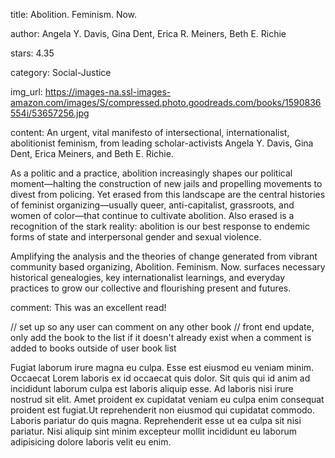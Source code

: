 title: Abolition. Feminism. Now.

author: Angela Y. Davis, Gina Dent, Erica R. Meiners, Beth E. Richie

stars: 4.35

category: Social-Justice

img_url: https://images-na.ssl-images-amazon.com/images/S/compressed.photo.goodreads.com/books/1590836554i/53657256.jpg

content: An urgent, vital manifesto of intersectional, internationalist, abolitionist feminism, from leading scholar-activists Angela Y. Davis, Gina Dent, Erica Meiners, and Beth E. Richie.

As a politic and a practice, abolition increasingly shapes our political moment—halting the construction of new jails and propelling movements to divest from policing. Yet erased from this landscape are the central histories of feminist organizing—usually queer, anti-capitalist, grassroots, and women of color—that continue to cultivate abolition. Also erased is a recognition of the stark reality: abolition is our best response to endemic forms of state and interpersonal gender and sexual violence.

Amplifying the analysis and the theories of change generated from vibrant community based organizing, Abolition. Feminism. Now. surfaces necessary historical genealogies, key internationalist learnings, and everyday practices to grow our collective and flourishing present and futures.

comment: This was an excellent read!

// set up so any user can comment on any other book
// front end update, only add the book to the list if it doesn't already exist when a comment is added to books outside of user book list

Fugiat laborum irure magna eu culpa. Esse est eiusmod eu veniam minim. Occaecat Lorem laboris ex id occaecat quis dolor. Sit quis qui id anim ad incididunt laborum culpa est laboris aliquip esse. Ad laboris nisi irure nostrud sit elit. Amet proident ex cupidatat veniam eu culpa enim consequat proident est fugiat.Ut reprehenderit non eiusmod qui cupidatat commodo. Laboris pariatur do quis magna. Reprehenderit esse ut ea culpa sit nisi pariatur. Nisi aliquip sint minim excepteur mollit incididunt eu laborum adipisicing dolore laboris velit eu enim.